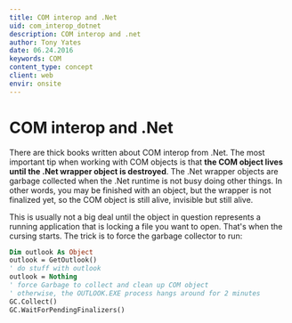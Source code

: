 ```yaml
---
title: COM interop and .Net
uid: com_interop_dotnet
description: COM interop and .net
author: Tony Yates
date: 06.24.2016
keywords: COM
content_type: concept
client: web
envir: onsite
---
```


# COM interop and .Net

There are thick books written about COM interop from .Net. The most important tip when working with COM objects is that **the COM object lives until the .Net wrapper object is destroyed**. The .Net wrapper objects are garbage collected when the .Net runtime is not busy doing other things. In other words, you may be finished with an object, but the wrapper is not finalized yet, so the COM object is still alive, invisible but still alive.

This is usually not a big deal until the object in question represents a running application that is locking a file you want to open. That's when the cursing starts. The trick is to force the garbage collector to run:

```vb
Dim outlook As Object
outlook = GetOutlook()
' do stuff with outlook
outlook = Nothing
' force Garbage to collect and clean up COM object
' otherwise, the OUTLOOK.EXE process hangs around for 2 minutes
GC.Collect()
GC.WaitForPendingFinalizers()
```
